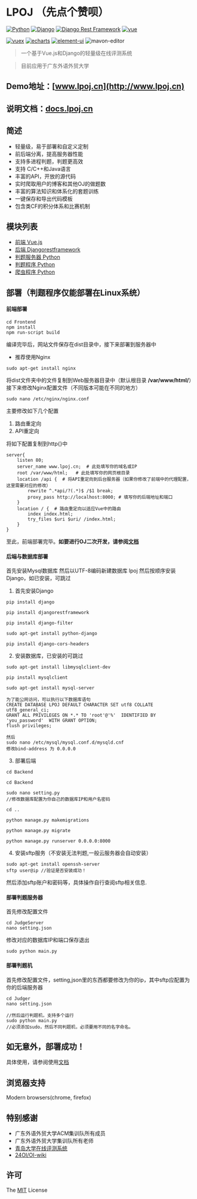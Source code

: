 # LPOJ     （先点个赞呗）
[![Python](https://img.shields.io/badge/python-3.7.2-green.svg?style=flat-square)](https://www.python.org/downloads/release/python-372/)
[![Django](https://img.shields.io/badge/django-2.1.5-green.svg?style=flat-square)](https://www.djangoproject.com/)
[![Django Rest Framework](https://img.shields.io/badge/django_rest_framework-3.9.1-green.svg?style=flat-square)](http://www.django-rest-framework.org/)
[![vue](https://img.shields.io/badge/vue-2.5.2-green.svg?style=flat-square)](https://github.com/vuejs/vue)


[![vuex](https://img.shields.io/badge/vuex-3.1.0-green.svg?style=flat-square)](https://vuex.vuejs.org/)
[![echarts](https://img.shields.io/badge/echarts-4.2.1-green.svg?style=flat-square)](https://github.com/ecomfe/echarts)
[![element-ui](https://img.shields.io/badge/element-2.4.11-green.svg?style=flat-square)](https://github.com/ElemeFE/element)
![mavon-editor](https://img.shields.io/badge/mavoneditor-2.7.3-green.svg?style=flat-square)

> 一个基于Vue.js和Django的轻量级在线评测系统

> 目前应用于广东外语外贸大学
## Demo地址：[www.lpoj.cn](http://www.lpoj.cn)
## 说明文档：[docs.lpoj.cn](http://docs.lpoj.cn)
## 简述
+ 轻量级，易于部署和自定义定制
+ 前后端分离，提高服务器性能
+ 支持多进程判题，判题更高效
+ 支持 C/C++和Java语言
+ 丰富的API，开放的源代码
+ 实时爬取用户的博客和其他OJ的做题数
+ 丰富的算法知识和体系化的套题训练
+ 一键保存和导出代码模板
+ 包含类CF的积分体系和比赛机制

## 模块列表
+ [前端 Vue.js](https://github.com/Linzecong/LPOJ/tree/master/Frontend)
+ [后端 Djangorestframework](https://github.com/Linzecong/LPOJ/tree/master/Backend)
+ [判题服务器 Python](https://github.com/Linzecong/LPOJ/tree/master/JudgerServer)
+ [判题程序 Python](https://github.com/Linzecong/LPOJ/tree/master/Judger)
+ [爬虫程序 Python](https://github.com/Linzecong/LPOJ/tree/master/CrawlingServer)

## 部署（判题程序仅能部署在Linux系统）
#### 前端部署
```
cd Frontend
npm install
npm run-script build
```
编译完毕后，网站文件保存在dist目录中，接下来部署到服务器中
+ 推荐使用Nginx
```
sudo apt-get install nginx
```
将dist文件夹中的文件复制到Web服务器目录中（默认根目录 **/var/www/html/**）
接下来修改Nginx配置文件（不同版本可能在不同的地方）
```
sudo nano /etc/nginx/nginx.conf
```
主要修改如下几个配置
1. 路由重定向
2. API重定向

将如下配置复制到http{}中
```
server{
    listen 80;
    server_name www.lpoj.cn;  # 此处填写你的域名或IP
    root /var/www/html;   # 此处填写你的网页根目录
    location /api {  # 将API重定向到后台服务器（如果你修改了前端中的代理配置，这里需要对应的修改）
        rewrite ^.*api/?(.*)$ /$1 break;
        proxy_pass http://localhost:8000; # 填写你的后端地址和端口
    }
    location / {  # 路由重定向以适应Vue中的路由
        index index.html;
        try_files $uri $uri/ /index.html;
    }
}
```

至此，前端部署完毕。**如要进行OJ二次开发，请参阅[文档](http://docs.lpoj.cn)**

#### 后端与数据库部署
首先安装Mysql数据库
然后以UTF-8编码新建数据库 lpoj 
然后按顺序安装Django，如已安装，可跳过

1. 首先安装Django
```
pip install django

pip install djangorestframework

pip install django-filter

sudo apt-get install python-django

pip install django-cors-headers
```
2. 安装数据库，已安装的可跳过
```
sudo apt-get install libmysqlclient-dev

pip install mysqlclient

sudo apt-get install mysql-server 

为了能公网访问，可以执行以下数据库语句
CREATE DATABASE LPOJ DEFAULT CHARACTER SET utf8 COLLATE utf8_general_ci;
GRANT ALL PRIVILEGES ON *.* TO 'root'@'%'  IDENTIFIED BY 'you_password'  WITH GRANT OPTION;
flush privileges;

然后
sudo nano /etc/mysql/mysql.conf.d/mysqld.cnf 
修改bind-address 为 0.0.0.0
```
3. 部署后端
```
cd Backend

cd Backend

sudo nano setting.py
//修改数据库配置为你自己的数据库IP和用户名密码

cd ..

python manage.py makemigrations

python manage.py migrate

python manage.py runserver 0.0.0.0:8000
```
4. 安装sftp服务（不安装无法判题,一般云服务器会自动安装）
```
sudo apt-get install openssh-server
sftp user@ip //验证是否安装成功！
```
然后添加sftp账户和密码等，具体操作自行查阅sftp相关信息.


#### 部署判题服务器
首先修改配置文件
``` 
cd JudgeServer
nano setting.json
```
修改对应的数据库IP和端口保存退出
```
sudo python main.py
```

#### 部署判题机
首先修改配置文件，setting,json里的东西都要修改为你的ip，其中sftp应配置为你的后端服务器
``` 
cd Judger
nano setting.json

//然后运行判题机，支持多个运行
sudo python main.py
//必须添加sudo，然后不同判题机，必须要用不同的名字命名。
```

## 如无意外，部署成功！
具体使用，请参阅使用[文档](http://docs.lpoj.cn)

## 浏览器支持

Modern browsers(chrome, firefox)

## 特别感谢

+ 广东外语外贸大学ACM集训队所有成员
+ 广东外语外贸大学集训队所有老师
+ [青岛大学在线评测系统](https://github.com/QingdaoU/OnlineJudge)
+ [24OI/OI-wiki](https://github.com/24OI/OI-wiki)



## 许可

The [MIT](http://opensource.org/licenses/MIT) License